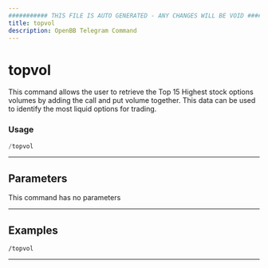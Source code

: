```yaml
---
########### THIS FILE IS AUTO GENERATED - ANY CHANGES WILL BE VOID ###########
title: topvol
description: OpenBB Telegram Command
---
```


# topvol

This command allows the user to retrieve the Top 15 Highest stock options volumes by adding the call and put volume together. This data can be used to identify the most liquid options for trading.

### Usage

```python wordwrap
/topvol
```

---

## Parameters

This command has no parameters



---

## Examples

```
/topvol
```
---
